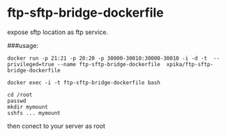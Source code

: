 # ftp-sftp-bridge-dockerfile

expose sftp location as ftp service.

###usage:
```
docker run -p 21:21 -p 20:20 -p 30000-30010:30000-30010 -i -d -t  --privileged=true --name ftp-sftp-bridge-dockerfile  xpika/ftp-sftp-bridge-dockerfile

docker exec -i -t ftp-sftp-bridge-dockerfile bash 

cd /root
passwd
mkdir mymount
sshfs ... mymount
```

then conect to your server as root

